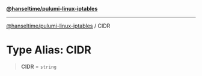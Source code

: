 [**@hanseltime/pulumi-linux-iptables**](../README.md)

***

[@hanseltime/pulumi-linux-iptables](../README.md) / CIDR

# Type Alias: CIDR

> **CIDR** = `string`
